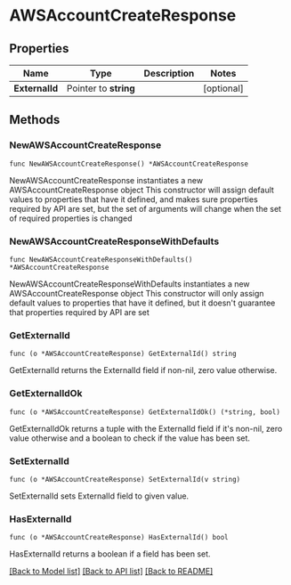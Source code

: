 # AWSAccountCreateResponse

## Properties

Name | Type | Description | Notes
------------ | ------------- | ------------- | -------------
**ExternalId** | Pointer to **string** |  | [optional] 

## Methods

### NewAWSAccountCreateResponse

`func NewAWSAccountCreateResponse() *AWSAccountCreateResponse`

NewAWSAccountCreateResponse instantiates a new AWSAccountCreateResponse object
This constructor will assign default values to properties that have it defined,
and makes sure properties required by API are set, but the set of arguments
will change when the set of required properties is changed

### NewAWSAccountCreateResponseWithDefaults

`func NewAWSAccountCreateResponseWithDefaults() *AWSAccountCreateResponse`

NewAWSAccountCreateResponseWithDefaults instantiates a new AWSAccountCreateResponse object
This constructor will only assign default values to properties that have it defined,
but it doesn't guarantee that properties required by API are set

### GetExternalId

`func (o *AWSAccountCreateResponse) GetExternalId() string`

GetExternalId returns the ExternalId field if non-nil, zero value otherwise.

### GetExternalIdOk

`func (o *AWSAccountCreateResponse) GetExternalIdOk() (*string, bool)`

GetExternalIdOk returns a tuple with the ExternalId field if it's non-nil, zero value otherwise
and a boolean to check if the value has been set.

### SetExternalId

`func (o *AWSAccountCreateResponse) SetExternalId(v string)`

SetExternalId sets ExternalId field to given value.

### HasExternalId

`func (o *AWSAccountCreateResponse) HasExternalId() bool`

HasExternalId returns a boolean if a field has been set.


[[Back to Model list]](../README.md#documentation-for-models) [[Back to API list]](../README.md#documentation-for-api-endpoints) [[Back to README]](../README.md)


